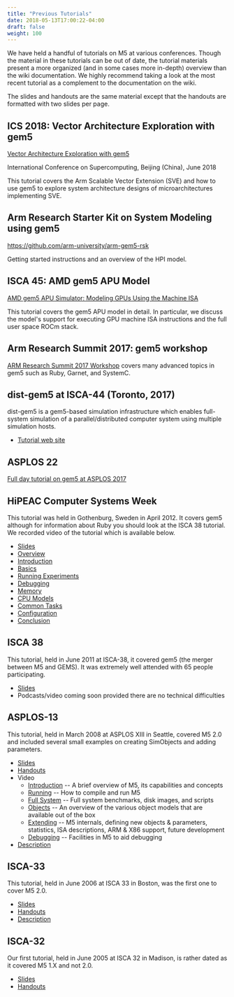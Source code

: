 ```yaml
---
title: "Previous Tutorials"
date: 2018-05-13T17:00:22-04:00
draft: false
weight: 100
---
```


We have held a handful of tutorials on M5 at various conferences. Though
the material in these tutorials can be out of date, the tutorial
materials present a more organized (and in some cases more in-depth)
overview than the wiki documentation. We highly recommend taking a look
at the most recent tutorial as a complement to the documentation on the
wiki.

The slides and handouts are the same material except that the handouts
are formatted with two slides per page.

## ICS 2018: Vector Architecture Exploration with gem5

[Vector Architecture Exploration with
gem5](http://gem5.org/ICS2018_gem5_SVE_Tutorial)

International Conference on Supercomputing, Beijing (China), June 2018

This tutorial covers the Arm Scalable Vector Extension (SVE) and how to
use gem5 to explore system architecture designs of microarchitectures
implementing SVE.

## Arm Research Starter Kit on System Modeling using gem5

<https://github.com/arm-university/arm-gem5-rsk>

Getting started instructions and an overview of the HPI model.

## ISCA 45: AMD gem5 APU Model

[AMD gem5 APU Simulator: Modeling GPUs Using the Machine
ISA](http://gem5.org/ISCA_2018_Tutorial)

This tutorial covers the gem5 APU model in detail. In particular, we
discuss the model's support for executing GPU machine ISA instructions
and the full user space ROCm stack.

## Arm Research Summit 2017: gem5 workshop

[ARM Research Summit 2017
Workshop](ARM_Research_Summit_2017_Workshop "wikilink") covers many
advanced topics in gem5 such as Ruby, Garnet, and SystemC.

## dist-gem5 at ISCA-44 (Toronto, 2017)

dist-gem5 is a gem5-based simulation infrastructure which enables
full-system simulation of a parallel/distributed computer system using
multiple simulation hosts.

  - [Tutorial web
    site](http://gem5.org/Tutorial_on_dist-gem5_at_ISCA_2017)

## ASPLOS 22

[Full day tutorial on gem5 at
ASPLOS 2017](http://gem5.org/ASPLOS2017_tutorial)

## HiPEAC Computer Systems Week

This tutorial was held in Gothenburg, Sweden in April 2012. It covers
gem5 although for information about Ruby you should look at the ISCA 38
tutorial. We recorded video of the tutorial which is available
    below.

  - [Slides](http://gem5.org/dist/tutorials/hipeac2012/gem5_hipeac.pdf)
  - [Overview](http://gem5.org/dist/tutorials/hipeac2012/01.overview.m4v)
  - [Introduction](http://gem5.org/dist/tutorials/hipeac2012/02.introduction.m4v)
  - [Basics](http://gem5.org/dist/tutorials/hipeac2012/03.basics.m4v)
  - [Running
    Experiments](http://gem5.org/dist/tutorials/hipeac2012/04.running_experiment.m4v)
  - [Debugging](http://gem5.org/dist/tutorials/hipeac2012/05.debugging.m4v)
  - [Memory](http://gem5.org/dist/tutorials/hipeac2012/06.memory.m4v)
  - [CPU
    Models](http://gem5.org/dist/tutorials/hipeac2012/07.cpu_models.m4v)
  - [Common
    Tasks](http://gem5.org/dist/tutorials/hipeac2012/08.common_tasks.m4v)
  - [Configuration](http://gem5.org/dist/tutorials/hipeac2012/09.configuration.m4v)
  - [Conclusion](http://gem5.org/dist/tutorials/hipeac2012/10.conclusions.m4v)

## ISCA 38

This tutorial, held in June 2011 at ISCA-38, it covered gem5 (the merger
between M5 and GEMS). It was extremely well attended with 65 people
participating.

  - [Slides](http://www.gem5.org/dist/tutorials/isca_pres_2011.pdf)
  - Podcasts/video coming soon provided there are no technical
    difficulties

## ASPLOS-13

This tutorial, held in March 2008 at ASPLOS XIII in Seattle, covered M5
2.0 and included several small examples on creating SimObjects and
adding
        parameters.

  - [Slides](http://www.m5sim.org/dist/tutorials/asplos_pres.pdf)
  - [Handouts](http://www.m5sim.org/dist/tutorials/asplos_hand.pdf)
  - Video
      - [Introduction](http://www.m5sim.org/dist/tutorials/introduction.mov)
        -- A brief overview of M5, its capabilities and concepts
      - [Running](http://www.m5sim.org/dist/tutorials/running.mov) --
        How to compile and run M5
      - [Full
        System](http://www.m5sim.org/dist/tutorials/fullsystem.mov) --
        Full system benchmarks, disk images, and scripts
      - [Objects](http://www.m5sim.org/dist/tutorials/objects.mov) -- An
        overview of the various object models that are available out of
        the box
      - [Extending](http://www.m5sim.org/dist/tutorials/extending.mov)
        -- M5 internals, defining new objects & parameters, statistics,
        ISA descriptions, ARM & X86 support, future development
      - [Debugging](http://www.m5sim.org/dist/tutorials/debugging.mov)
        -- Facilities in M5 to aid debugging
  - [Description](ASPLOS_2008 "wikilink")

## ISCA-33

This tutorial, held in June 2006 at ISCA 33 in Boston, was the first one
to cover M5 2.0.

  - [Slides](http://www.m5sim.org/dist/tutorials/isca_pres.pdf)
  - [Handouts](http://www.m5sim.org/dist/tutorials/isca_hand.pdf)
  - [Description](ISCA_2006_tutorial "wikilink")

## ISCA-32

Our first tutorial, held in June 2005 at ISCA 32 in Madison, is rather
dated as it covered M5 1.X and not 2.0.

  - [Slides](http://www.m5sim.org/dist/tutorials/tutorial.ppt)
  - [Handouts](http://www.m5sim.org/dist/tutorials/tutorial.pdf)

